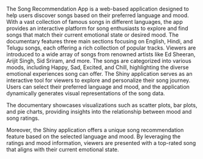 
The Song Recommendation App is a web-based application designed to help users discover songs based on their preferred language and mood.
                          With a vast collection of famous songs in different languages, the app provides an interactive platform for song enthusiasts to explore and find songs that match their current emotional state or desired mood. 
The documentary features three main sections focusing on English, Hindi, and Telugu songs, each offering a rich collection of popular tracks. Viewers are introduced to a wide array of songs from renowned artists like Ed Sheeran, Arijit Singh, Sid Sriram, and more.
                                   The songs are categorized into various moods, including Happy, Sad, Excited, and Chill, highlighting the diverse emotional experiences song can offer.
The Shiny application serves as an interactive tool for viewers to explore and personalize their song journey. Users can select their preferred language and mood, and the application dynamically generates visual representations of the song data.

 The documentary showcases visualizations such as scatter plots, bar plots, and pie charts, providing insights into the relationship between mood and song ratings.

Moreover, the Shiny application offers a unique song recommendation feature based on the selected language and mood. By leveraging the ratings and mood information, viewers are presented with a top-rated song that aligns with their current emotional state.
